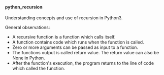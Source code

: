<h4>python_recursion</h4>
<p>Understanding concepts and use of recursion in Python3.</p>
<p>General observations:</p>
<ul>
<li>A recursive function is a function which calls itself.</li>
<li>A function contains code which runs when the function is called.</li>
<li>Zero or more arguments can be passed as input to a function.</li>
<li>The functions output is called return value. The return value can also be None in Python.</li>
<li>After the function's execution, the program returns to the line of code which called the function.</li>
</ul>

